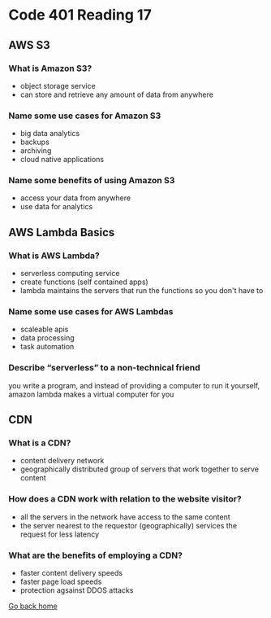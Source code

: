 # Code 401 Reading 17

## AWS S3

### What is Amazon S3?

- object storage service
- can store and retrieve any amount of data from anywhere

### Name some use cases for Amazon S3

- big data analytics
- backups
- archiving
- cloud native applications

### Name some benefits of using Amazon S3

- access your data from anywhere
- use data for analytics

## AWS Lambda Basics

### What is AWS Lambda?

- serverless computing service
- create functions (self contained apps)
- lambda maintains the servers that run the functions so you don't have to

### Name some use cases for AWS Lambdas

- scaleable apis
- data processing
- task automation

### Describe “serverless” to a non-technical friend

you write a program, and instead of providing a computer to run it yourself, amazon lambda makes a virtual computer for you

## CDN

### What is a CDN?

- content delivery network
- geographically distributed group of servers that work together to serve content

### How does a CDN work with relation to the website visitor?

- all the servers in the network have access to the same content
- the server nearest to the requestor (geographically) services the request for less latency

### What are the benefits of employing a CDN?

- faster content delivery speeds
- faster page load speeds
- protection agsainst DDOS attacks

[Go back home](/../reading-notes/)
